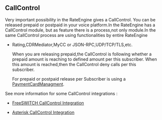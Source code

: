 ## CallControl

  Very important possibility in the RateEngine gives a CallControl.
You can be released prepaid or postpaid in your voice platform.In the RateEngine has a CallControl module,
but as feature there is a process,not only module.In the same CallControl process are using functionalities by entire RateEngine
- Rating,CDRMediator,MyCC or JSON-RPC,UDP/TCP/TLS,etc.

  When you are releasing prepaid,the CallControl is following whether a prepaid amount is reaching to defined amount per this subscriber.
When this amount is reached,then the CallControl deny calls per this subscriber.

  For prepaid or postpaid release per Subscriber is using a [PaymentCardManagment](features.md#PaymentCardManagment).


See more information for some CallControl integrations :

* [FreeSWITCH CallControl Integration](fs_cc.md)

* [Asterisk CallControl Integration](ast_cc.md)
